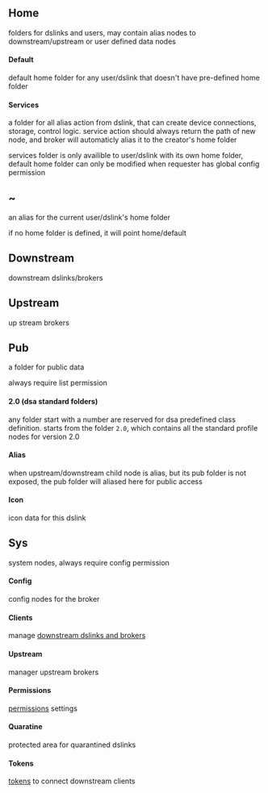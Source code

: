 ## Home
folders for dslinks and users, may contain alias nodes to downstream/upstream or user defined data nodes

#### Default
default home folder for any user/dslink that doesn't have pre-defined home folder

#### Services
a folder for all alias action from dslink, that can create device connections, storage, control logic. service action should always return the path of new node, and broker will automaticly alias it to the creator's home folder

services folder is only availible to user/dslink with its own home folder, default home folder can only be modified when requester has global config permission

## ~
an alias for the current user/dslink's home folder

if no home folder is defined, it will point home/default

## Downstream
downstream dslinks/brokers

## Upstream
up stream brokers

## Pub

a folder for public data

always require list permission

#### 2.0 (dsa standard folders)
any folder start with a number are reserved for dsa predefined class definition. starts from the folder `2.0`, which contains all the standard profile nodes for version 2.0

#### Alias 
when upstream/downstream child node is alias, but its pub folder is not exposed, the pub folder will aliased here for public access

#### Icon
icon data for this dslink


## Sys
system nodes, always require config permission

#### Config
config nodes for the broker

#### Clients
manage [downstream dslinks and brokers](edge/clients.md)

#### Upstream
manager upstream brokers

#### Permissions
[permissions](edge/permissions.md) settings

#### Quaratine
protected area for quarantined dslinks

#### Tokens
[tokens](edge/tokens.md) to connect downstream clients
